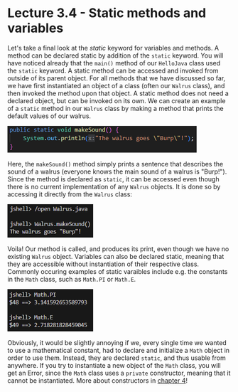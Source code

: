 # Lecture 3.4 - Static methods and variables
Let's take a final look at the <i>static</i> keyword for variables and methods. A method can be declared static by addition of the `static` keyword. You will have noticed already that the `main()` method of our `HelloJava` class used the `static` keyword. A static method can be accessed and invoked from outside of its parent object. For all methods that we have discussed so far, we have first instantiated an object of a class (often our `Walrus` class), and then invoked the method upon that object. A static method does not need a declared object, but can be invoked on its own. We can create an example of a `static` method in our `Walrus` class by making a method that prints the default values of our walrus.

![static](/assets/lecture_2/static.PNG)

Here, the `makeSound()` method simply prints a sentence that describes the sound of a walrus (everyone knows the main sound of a walrus is "Burp!"). Since the method is declared as `static`, it can be accessed even though there is no current implementation of any `Walrus` objects. It is done so by accessing it directly from the `Walrus` class: 

![staticCall](/assets/lecture_2/staticCall.PNG)

Voila! Our method is called, and produces its print, even though we have no existing `Walrus` object. Variables can also be declared static, meaning that they are accessible without instantiation of their respective class. Commonly occuring examples of static varaibles include e.g. the constants in the `Math` class, such as `Math.PI` or `Math.E`.

![mathConstants](/assets/lecture_2/mathConstants.PNG)

Obviously, it would be slightly annoying if we, every single time we wanted to use a mathematical constant, had to declare and initialize a `Math` object in order to use them. Instead, they are declared `static`, and thus usable from anywhere. If you try to instantiate a new object of the `Math` class, you will get an Error, since the `Math` class uses a `private` constructor, meaning that it cannot be instantiated. More about constructors in <a href="lecture_notes\L4.1 - Constructors.md">chapter 4</a>!

